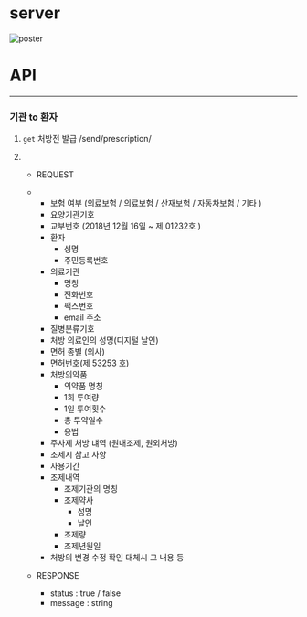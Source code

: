 # server

![poster](https://user-images.githubusercontent.com/19237348/50034937-bbcb1180-0042-11e9-9304-c45edb8785c4.jpg)





# API

----------------------------------------

### 기관 to 환자

1. `get` 처방전 발급 /send/prescription/<userkey>

2. - REQUEST

   - - 보험 여부 (의료보험 / 의료보험 / 산재보험 / 자동차보험 / 기타 )
     - 요양기관기호
     - 교부번호 (2018년 12월 16일 ~ 제 01232호 )
     - 환자
       - 성명
       - 주민등록번호
     - 의료기관
       - 명칭
       - 전화번호
       - 팩스번호
       - email 주소
     - 질병분류기호
     - 처방 의료인의 성명(디지털 날인)
     - 면허 종별 (의사)
     - 면허번호(제 53253 호)
     - 처방의약품
       - 의약품 명칭
       - 1회 투여량
       - 1일 투여횟수
       - 총 투약일수
       - 용법
     - 주사제 처방 냬역 (원내조제, 원외처방)
     - 조제시 참고 사항
     - 사용기간
     - 조제내역
       - 조제기관의 명칭
       - 조제약사
         - 성명
         - 날인
       - 조제량
       - 조제년원일
     - 처방의 변경 수정 확인 대체시 그 내용 등
   - RESPONSE
     - status : true / false
     - message : string



